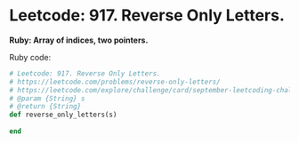 # Leetcode: 917. Reverse Only Letters.

**Ruby: Array of indices, two pointers.**

Ruby code:
```Ruby
# Leetcode: 917. Reverse Only Letters.
# https://leetcode.com/problems/reverse-only-letters/
# https://leetcode.com/explore/challenge/card/september-leetcoding-challenge-2021/637/week-2-september-8th-september-14th/3974/
# @param {String} s
# @return {String}
def reverse_only_letters(s)
    
end
```

